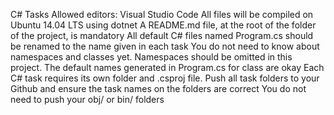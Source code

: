 C# Tasks
Allowed editors: Visual Studio Code
All files will be compiled on Ubuntu 14.04 LTS using dotnet
A README.md file, at the root of the folder of the project, is mandatory
All default C# files named Program.cs should be renamed to the name given in each task
You do not need to know about namespaces and classes yet. Namespaces should be omitted in this project. The default names generated in Program.cs for class are okay
Each C# task requires its own folder and .csproj file. Push all task folders to your Github and ensure the task names on the folders are correct
You do not need to push your obj/ or bin/ folders
